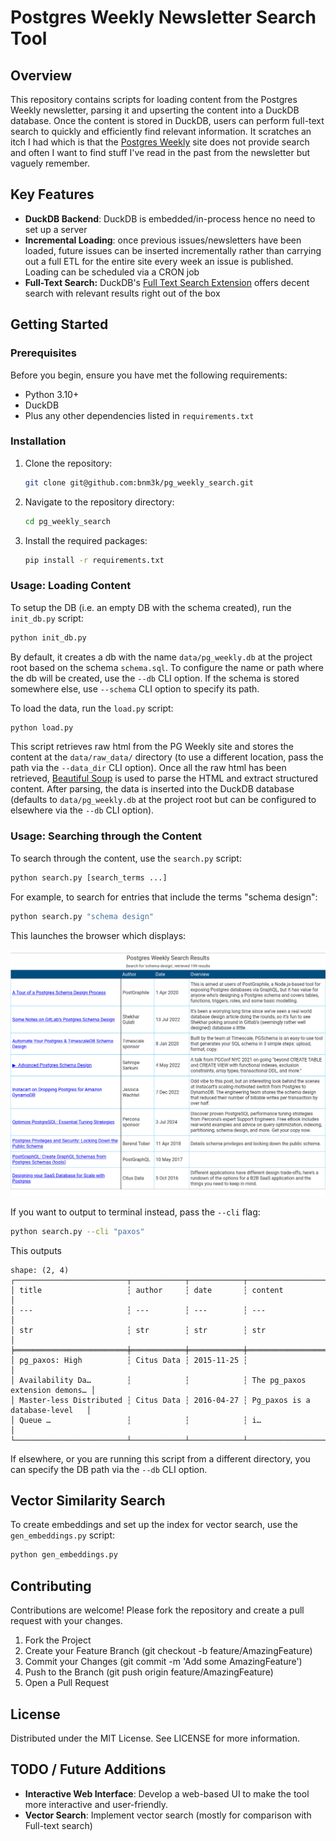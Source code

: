 # Postgres Weekly Newsletter Search Tool

## Overview

This repository contains scripts for loading content from the Postgres Weekly
newsletter, parsing it and upserting the content into a DuckDB database. Once
the content is stored in DuckDB, users can perform full-text search to quickly
and efficiently find relevant information. It scratches an itch I had which is
that the [Postgres Weekly](https://postgresweekly.com/) site does not provide
search and often I want to find stuff I've read in the past from the newsletter
but vaguely remember.

## Key Features

- **DuckDB Backend**: DuckDB is embedded/in-process hence no need to set up a
  server
- **Incremental Loading**: once previous issues/newsletters have been loaded,
  future issues can be inserted incrementally rather than carrying out a full
  ETL for the entire site every week an issue is published. Loading can be
  scheduled via a CRON job
- **Full-Text Search:** DuckDB's
  [Full Text Search Extension](https://duckdb.org/2021/01/25/full-text-search.html)
  offers decent search with relevant results right out of the box

## Getting Started

### Prerequisites

Before you begin, ensure you have met the following requirements:

- Python 3.10+
- DuckDB
- Plus any other dependencies listed in `requirements.txt`

### Installation

1. Clone the repository:

   ```bash
   git clone git@github.com:bnm3k/pg_weekly_search.git
   ```
2. Navigate to the repository directory:

   ```bash
   cd pg_weekly_search
   ```

3. Install the required packages:

   ```bash
   pip install -r requirements.txt
   ```

### Usage: Loading Content

To setup the DB (i.e. an empty DB with the schema created), run the `init_db.py`
script:

```bash
python init_db.py
```

By default, it creates a db with the name `data/pg_weekly.db` at the project
root based on the schema `schema.sql`. To configure the name or path where the
db will be created, use the `--db` CLI option. If the schema is stored somewhere
else, use `--schema` CLI option to specify its path.

To load the data, run the `load.py` script:

```bash
python load.py
```

This script retrieves raw html from the PG Weekly site and stores the content at
the `data/raw_data/` directory (to use a different location, pass the path via
the `--data_dir` CLI option). Once all the raw html has been retrieved,
[Beautiful Soup](https://pypi.org/project/beautifulsoup4/) is used to parse the
HTML and extract structured content. After parsing, the data is inserted into
the DuckDB database (defaults to `data/pg_weekly.db` at the project root but can
be configured to elsewhere via the `--db` CLI option).

### Usage: Searching through the Content

To search through the content, use the `search.py` script:

```bash
python search.py [search_terms ...]
```

For example, to search for entries that include the terms "schema design":

```bash
python search.py "schema design"
```

This launches the browser which displays:

![search results rendered using great tables](assets/sample_results.png)

If you want to output to terminal instead, pass the `--cli` flag:

```bash
python search.py --cli "paxos"
```

This outputs

```
shape: (2, 4)
┌─────────────────────────┬────────────┬────────────┬────────────────────────────────┐
│ title                   ┆ author     ┆ date       ┆ content                        │
│ ---                     ┆ ---        ┆ ---        ┆ ---                            │
│ str                     ┆ str        ┆ str        ┆ str                            │
╞═════════════════════════╪════════════╪════════════╪════════════════════════════════╡
│ pg_paxos: High          ┆ Citus Data ┆ 2015-11-25 ┆                                │
│ Availability Da…        ┆            ┆            ┆ The pg_paxos extension demons… │
│ Master-less Distributed ┆ Citus Data ┆ 2016-04-27 ┆ Pg_paxos is a database-level   │
│ Queue …                 ┆            ┆            ┆ i…                             │
└─────────────────────────┴────────────┴────────────┴────────────────────────────────┘
```

If elsewhere, or you are running this script from a different directory, you can
specify the DB path via the `--db` CLI option.

## Vector Similarity Search

To create embeddings and set up the index for vector search, use the
`gen_embeddings.py` script:

```bash
python gen_embeddings.py
```

## Contributing

Contributions are welcome! Please fork the repository and create a pull request
with your changes.

1. Fork the Project
2. Create your Feature Branch (git checkout -b feature/AmazingFeature)
3. Commit your Changes (git commit -m 'Add some AmazingFeature')
4. Push to the Branch (git push origin feature/AmazingFeature)
5. Open a Pull Request

## License

Distributed under the MIT License. See LICENSE for more information.

## TODO / Future Additions

- **Interactive Web Interface**: Develop a web-based UI to make the tool more
  interactive and user-friendly.
- **Vector Search**: Implement vector search (mostly for comparison with
  Full-text search)
